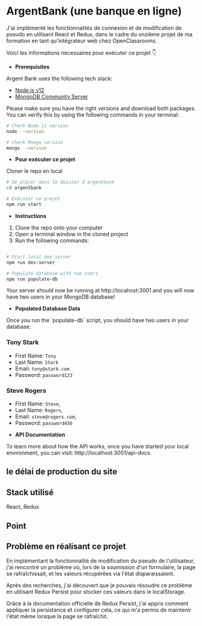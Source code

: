 # ArgentBank (une banque en ligne)

<p>J'ai implémenté les fonctionnalités de connexion et de modification de pseudo en utilisant React et Redux, dans le cadre du onzième projet de ma formation en tant qu'intégrateur web chez OpenClassrooms.</p>
<p>Voici les informations nécessaires pour exécuter ce projet 👇 </p>

* **Prerequisites**

Argent Bank uses the following tech stack:

- [Node.js v12](https://nodejs.org/en/)
- [MongoDB Community Server](https://www.mongodb.com/try/download/community)

Please make sure you have the right versions and download both packages. You can verify this by using the following commands in your terminal:

```bash
# Check Node.js version
node --version

# Check Mongo version
mongo --version
```

* **Pour exécuter ce projet**
<p>Cloner le repo en local</p>

```bash
# Se placer dans le dossier d'argentbank
cd argentbank

# Exécuter ce projet
npm run start
```

* **Instructions**
1. Clone the repo onto your computer
2. Open a terminal window in the cloned project
3. Run the following commands:

```bash

# Start local dev server
npm run dev:server

# Populate database with two users
npm run populate-db
```

Your server should now be running at http://locahost:3001 and you will now have two users in your MongoDB database!

* **Populated Database Data**
<p>Once you run the `populate-db` script, you should have two users in your database:</p>

### Tony Stark

- First Name: `Tony`
- Last Name: `Stark`
- Email: `tony@stark.com`
- Password: `password123`

### Steve Rogers

- First Name: `Steve`,
- Last Name: `Rogers`,
- Email: `steve@rogers.com`,
- Password: `password456`

* **API Documentation**
<p>To learn more about how the API works, once you have started your local environment, you can visit: http://localhost:3001/api-docs</p>

## le délai de production du site


## Stack utilisé
React, Redux

## Point


## Problème en réalisant ce projet
<p>En implémentant la fonctionnalité de modification du pseudo de l'utilisateur, j'ai rencontré un problème où, lors de la soumission d'un formulaire, la page se rafraîchissait, et les valeurs récupérées via l'état disparaissaient. </p>
<p>Après des recherches, j'ai découvert que je pouvais résoudre ce problème en utilisant Redux Persist pour stocker ces valeurs dans le localStorage. </p>
<p>Grâce à la documentation officielle de Redux Persist, j'ai appris comment appliquer la persistance et configurer cela, ce qui m'a permis de maintenir l'état même lorsque la page se rafraîchit.</p>
